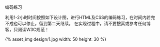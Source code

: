 编码练习

利用1-2小时时间按照如下设计图，进行HTML及CSS的编码练习，在时间内若完不成也可以停止，留到第二天继续。 在实现过程中，请不要搜索或参考任何博客，只阅读W3C规范！

{% asset_img design/1.jpg width: 50 height: 30 %}